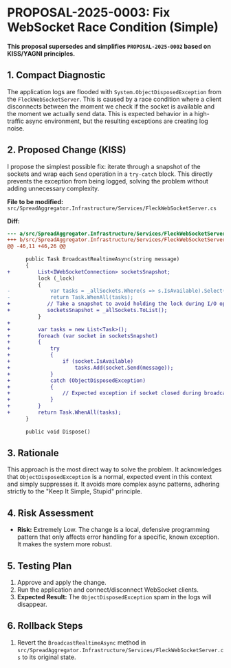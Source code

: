 # PROPOSAL-2025-0003: Fix WebSocket Race Condition (Simple)

**This proposal supersedes and simplifies `PROPOSAL-2025-0002` based on KISS/YAGNI principles.**

## 1. Compact Diagnostic
The application logs are flooded with `System.ObjectDisposedException` from the `FleckWebSocketServer`. This is caused by a race condition where a client disconnects between the moment we check if the socket is available and the moment we actually send data. This is expected behavior in a high-traffic async environment, but the resulting exceptions are creating log noise.

## 2. Proposed Change (KISS)
I propose the simplest possible fix: iterate through a snapshot of the sockets and wrap each `Send` operation in a `try-catch` block. This directly prevents the exception from being logged, solving the problem without adding unnecessary complexity.

**File to be modified:** `src/SpreadAggregator.Infrastructure/Services/FleckWebSocketServer.cs`

**Diff:**
```diff
--- a/src/SpreadAggregator.Infrastructure/Services/FleckWebSocketServer.cs
+++ b/src/SpreadAggregator.Infrastructure/Services/FleckWebSocketServer.cs
@@ -46,11 +46,26 @@
  
      public Task BroadcastRealtimeAsync(string message)
      {
+         List<IWebSocketConnection> socketsSnapshot;
          lock (_lock)
          {
-             var tasks = _allSockets.Where(s => s.IsAvailable).Select(s => s.Send(message));
-             return Task.WhenAll(tasks);
+            // Take a snapshot to avoid holding the lock during I/O operations
+            socketsSnapshot = _allSockets.ToList();
          }
+ 
+         var tasks = new List<Task>();
+         foreach (var socket in socketsSnapshot)
+         {
+             try
+             {
+                 if (socket.IsAvailable)
+                     tasks.Add(socket.Send(message));
+             }
+             catch (ObjectDisposedException)
+             {
+                 // Expected exception if socket closed during broadcast. Ignore.
+             }
+         }
+         return Task.WhenAll(tasks);
      }
  
      public void Dispose()

```

## 3. Rationale
This approach is the most direct way to solve the problem. It acknowledges that `ObjectDisposedException` is a normal, expected event in this context and simply suppresses it. It avoids more complex async patterns, adhering strictly to the "Keep It Simple, Stupid" principle.

## 4. Risk Assessment
- **Risk:** Extremely Low. The change is a local, defensive programming pattern that only affects error handling for a specific, known exception. It makes the system more robust.

## 5. Testing Plan
1. Approve and apply the change.
2. Run the application and connect/disconnect WebSocket clients.
3. **Expected Result:** The `ObjectDisposedException` spam in the logs will disappear.

## 6. Rollback Steps
1. Revert the `BroadcastRealtimeAsync` method in `src/SpreadAggregator.Infrastructure/Services/FleckWebSocketServer.cs` to its original state.